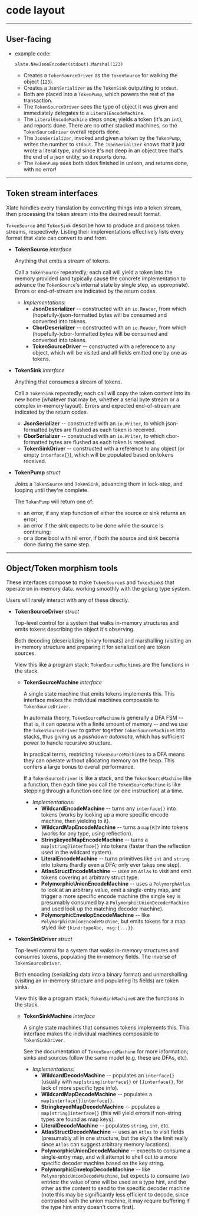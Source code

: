 code layout
===========

-----------
User-facing
-----------

- example code:
  ```
  xlate.NewJsonEncoder(stdout).Marshal(123)
  ```
  - Creates a `TokenSourceDriver` as the `TokenSource` for walking the object (`123`).
  - Creates a `JsonSerializer` as the `TokenSink` outputting to `stdout`.
  - Both are placed into a `TokenPump`, which powers the rest of the transaction.
  - The `TokenSourceDriver` sees the type of object it was given and immediately delegates to a `LiteralEncodeMachine`.
  - The `LiteralEncodeMachine` steps once, yields a token (it's an `int`), and reports done.  There are no other stacked machines, so the `TokenSourceDriver` overall reports done.
  - The `JsonSerializer`, invoked and given a token by the `TokenPump`, writes the number to `stdout`.  The `JsonSerializer` knows that it just wrote a literal type, and since it's not deep in an object tree that's the end of a json entity, so it reports done.
  - The `TokenPump` sees both sides finished in unison, and returns done, with no error!

-----------------------
Token stream interfaces
-----------------------

Xlate handles every translation by converting things into a token stream,
then processing the token stream into the desired result format.

`TokenSource` and `TokenSink` describe how to produce and process token streams, respectively.
Listing their implementations effectively lists every format that xlate can convert to and from.

- **TokenSource** *interface*

  Anything that emits a stream of tokens.

  Call a `TokenSource` repeatedly; each call will yield a token into the memory provided
  (and typically cause the concrete implementation to advance the `TokenSource`'s internal state by single step, as appropriate).
  Errors or end-of-stream are indicated by the return codes.

  - *Implementations*:
    - **JsonDeserializer** -- constructed with an `io.Reader`, from which (hopefully-)json-formatted bytes will be consumed and converted into tokens.
    - **CborDeserializer** -- constructed with an `io.Reader`, from which (hopefully-)cbor-formatted bytes will be consumed and converted into tokens.
    - **TokenSourceDriver** -- constructed with a reference to any object, which will be visited and all fields emitted one by one as tokens.

- **TokenSink** *interface*

  Anything that consumes a stream of tokens.

  Call a `TokenSink` repeatedly; each call will copy the token content into its new home
  (whatever that may be, whether a serial byte stream or a complex in-memory layout).
  Errors and expected end-of-stream are indicated by the return codes.

    - **JsonSerializer** -- constructed with an `io.Writer`, to which json-formatted bytes are flushed as each token is received.
    - **CborSerializer** -- constructed with an `io.Writer`, to which cbor-formatted bytes are flushed as each token is received.
    - **TokenSinkDriver** -- constructed with a reference to any object (or empty `interface{}`), which will be populated based on tokens received.

- **TokenPump** *struct*

  Joins a `TokenSource` and `TokenSink`, advancing them in lock-step, and looping until they're complete.

  The `TokenPump` will return one of:
    - an error, if any step function of either the source or sink returns an error;
    - an error if the sink expects to be done while the source is continuing;
    - or a done bool with nil error, if both the source and sink become done during the same step.

---------------------------
Object/Token morphism tools
---------------------------

These interfaces compose to make `TokenSource`s and `TokenSink`s that operate on in-memory data.
working smoothly with the golang type system.

Users will rarely interact with any of these directly.

- **TokenSourceDriver** *struct*

  Top-level control for a system that walks in-memory structures and emits tokens
  describing the object it's observing.

  Both decoding (deserializing binary formats)
  and marshalling (visiting an in-memory structure and preparing it for serialization)
  are token sources.

  View this like a program stack; `TokenSourceMachine`s are the functions in the stack.

  - **TokenSourceMachine** *interface*

	A single state machine that emits tokens implements this.
	This interface makes the individual machines composable to `TokenSourceDriver`.

	In automata theory, `TokenSourceMachine` is generally a DFA FSM -- that is,
	it can operate with a finite amount of memory -- and we use the `TokenSourceDriver`
	to gather together `TokenSourceMachine`s into stacks, thus giving us a
	*pushdown automata*, which has sufficient power to handle recursive structure.

	In practical terms, restricting `TokenSourceMachine`s to a DFA means they
	can operate without allocating memory on the heap.  This confers a large
	bonus to overall performance.

	If a `TokenSourceDriver` is like a stack, and the `TokenSourceMachine` like a function,
	then each time you call the `TokenSourceMachine` is like stepping through a function one
	line (or one instruction) at a time.

    - *Implementations:*
      - **WildcardEncodeMachine** -- turns any `interface{}` into tokens (works by looking up a more specific encode machine, then yielding to it).
      - **WildcardMapEncodeMachine** -- turns a `map[K]V` into tokens (works for any type, using reflection).
      - **StringkeyedMapEncodeMachine** -- turns a `map[string]interface{}` into tokens (faster than the reflection used in the wildcard system).
      - **LiteralEncodeMachine** -- turns primitives like `int` and `string` into tokens (hardly even a DFA; only ever takes one step).
      - **AtlasStructEncodeMachine** -- uses an `Atlas` to visit and emit tokens covering an arbitrary struct type.
      - **PolymorphicUnionEncodeMachine** -- uses a `PolymorphAtlas` to look at an arbitrary value, emit a single-entry map, and trigger a more specific encode machine (the single key is presumably consumed by a `PolymorphicUnionDecoderMachine` and used look up the matching decoder machine).
      - **PolymorphicEnvelopEncodeMachine** -- like `PolymorphicUnionEncodeMachine`, but emits tokens for a map styled like `{kind:typeAbc, msg:{...}}`.

- **TokenSinkDriver** *struct*

  Top-level control for a system that walks in-memory structures and consumes tokens,
  populating the in-memory fields.  The inverse of `TokenSourceDriver`.

  Both encoding (serializing data into a binary format)
  and unmarshalling (visiting an in-memory structure and populating its fields)
  are token sinks.

  View this like a program stack; `TokenSinkMachine`s are the functions in the stack.

  - **TokenSinkMachine** *interface*

    A single state machines that consumes tokens implements this.
	This interface makes the individual machines composable to `TokenSinkDriver`.

	See the documentation of `TokenSourceMachine` for more information;
	sinks and sources follow the same model (e.g. these are DFAs, etc).

    - *Implementations:*
      - **WildcardDecodeMachine** -- populates an `interface{}` (usually with `map[string]interface{}` or `[]interface{}`, for lack of more specific type info).
      - **WildcardMapDecodeMachine** -- populates a `map[interface{}]interface{}`.
      - **StringkeyedMapDecodeMachine** -- populates a `map[string]interface{}` (this will
        yield errors if non-string types are found as map keys).
      - **LiteralDecodeMachine** -- populates `string`, `int`, etc.
      - **AtlasStructDecodeMachine** -- uses an `Atlas` to visit fields (presumably all in one structure, but the sky's the limit really since `Atlas` can suggest arbitrary memory locations).
      - **PolymorphicUnionDecodeMachine** -- expects to consume a single-entry map, and will attempt to shell out to a more specific decoder machine based on the key string.
      - **PolymorphicEnvelopDecodeMachine** -- like `PolymorphicUnionDecodeMachine`, but expects to consume two entries: the value of one will be used as a type hint, and the other as the content to send to the specific decoder machine (note this may be significantly less efficient to decode, since contrasted with the union machine, it may require buffering if the type hint entry doesn't come first).
